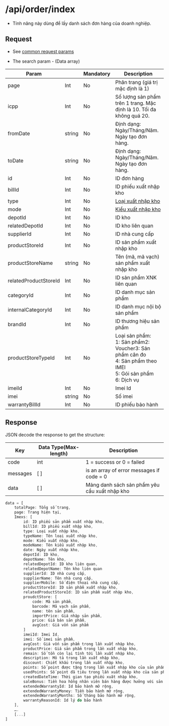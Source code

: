 # /api/order/index
- Tính năng này dùng để lấy danh sách đơn hàng của doanh nghiệp.

## Request

- See [common request params](/api.md#request)
 
- The search param - (Data array)
 
Param | | Mandatory | Description
------|----------|------|-----------
page | Int | No | Phân trang (giá trị mặc định là 1)
icpp | Int | No | Số lượng sản phẩm trên 1 trang. Mặc định là 10. Tối đa không quá 20. 
fromDate| string | No | Định dạng: Ngày/Tháng/Năm. Ngày tạo đơn hàng.
toDate | string| No| Định dạng: Ngày/Tháng/Năm. Ngày tạo đơn hàng.
id | Int | No | ID đơn hàng
billId | Int | No | ID phiếu xuất nhập kho
type | Int |No | [Loại xuất nhập kho](/glossary.md#inventory)
mode | Int| No | [Kiểu xuất nhập kho](/glossary.md#inventory)
depotId| Int | No | ID kho
relatedDepotId | Int| No | ID kho liên quan
supplierId | Int | No| ID nhà cung cấp
productStoreId| Int|No| ID sản phẩm xuất nhập kho
productStoreName | string | No| Tên (mã, mã vạch) sản phẩm xuất nhập kho
relatedProductStoreId | Int | No | ID sản phẩm XNK liên quan
categoryId | Int | No | ID danh mục sản phẩm
internalCategoryId | Int | No | ID danh mục nội bộ sản phẩm
brandId | Int | No | ID thương hiệu sản phẩm
productStoreTypeId | Int | No | Loại sản phẩm:<br>1: Sản phẩm2: Voucher3: Sản phẩm cân đo<br>4: Sản phẩm theo IMEI<br>5: Gói sản phẩm<br>6: Dịch vụ
imeiId |Int| No | Imei Id
imei| string | No | Số imei
warrantyBillId | Int | No | ID phiếu bảo hành

## Response
JSON decode the response to get the structure:

Key | Data Type(Max-length)| Description
---|-------|-----------
code| int | 1 = success or 0 = failed
messages | [ ] | is an array of error messages if code = 0
data | [ ] |Mảng danh sách sản phẩm yêu cầu xuất nhập kho

```js
data = [
    totalPage: Tổng số trang,
	page: Trang hiện tại,
	Imexs: [
		id: ID phiếu sản phẩm xuất nhập kho,
		billId: ID phiếu xuất nhập kho,
		type: Loại xuất nhập kho,
		typeName: Tên loại xuất nhập kho,
		mode: Kiểu xuất nhập kho,
		modeName: Tên kiểu xuất nhập kho,
		date: Ngày xuất nhập kho,
		depotId: ID kho,
		depotName: Tên kho,
		relatedDepotId: ID kho liên quan,
		relatedDepotName: Tên kho liên quan
		supplierId: ID nhà cung cấp,
		supplierName: Tên nhà cung cấp,
		supplierMobile: Số điện thoại nhà cung cấp,
		productStoreId: ID sản phẩm xuất nhập kho,
		relatedProductStoreId: ID sản phẩm xuất nhập kho,
		proudctStore: [
			code: Mã sản phẩm,
			barcode: Mã vạch sản phẩm,
			name: tên sản phẩm,
			importPrice: Giá nhập sản phẩm,
			price: Giá bán sản phẩm,
			avgCost: Giá vốn sản phẩm
		]
		imeiId: Imei Id,
		imei: Số imei sản phẩm,
		avgCost: Giá vốn sản phẩm trong lần xuất nhập kho,
		productPrice: Giá sản phẩm trong lần xuất nhập kho,
		remain: Số tồn còn lại tính tới lần xuất nhập kho,
		description: Mô tả trong lần xuất nhập kho,
		discount: Chiết khấu trong lần xuất nhập kho,
		points: Số point được tặng trong lần xuất nhập kho của sản phẩm ,
		usedPoints: Số point đã tiêu trong lần xuất nhập kho của sản phẩm,
		createdDateTime: Thời gian tạo phiếu xuât nhập kho,
		saleBonus: Tiền hoa hồng nhân viên bán hàng được hưởng với sản phẩm,
		extendedWarrantyId: Id bảo hành mở rộng,
		extendedWarrantyMoney: Tiền bảo hành mở rộng,
		extendedWarrantyMonths: Số tháng bảo hành mở rộng,
		warrantyReasonId: Id lý do bảo hành
	],
	….
	[...]
]
```